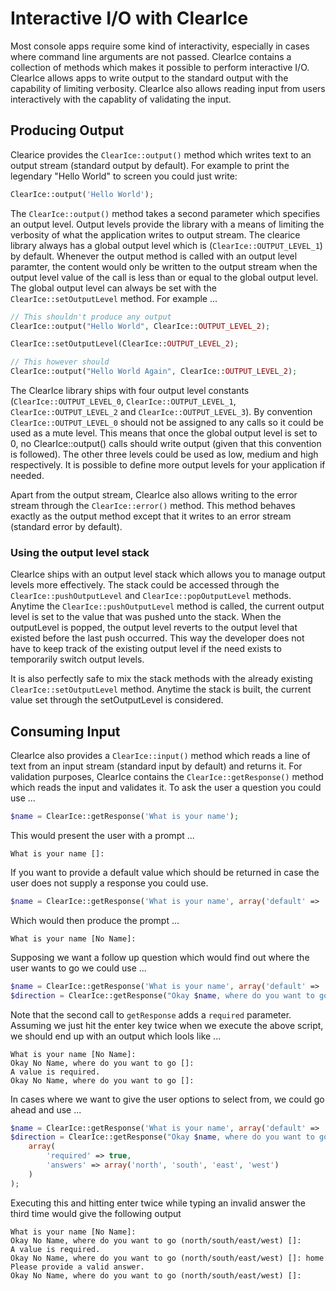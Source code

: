 Interactive I/O with ClearIce
=============================
Most console apps require some kind of interactivity, especially in cases where command line arguments are not passed. ClearIce contains a collection of methods which makes it possible to perform interactive I/O. ClearIce allows
apps to write output to the standard output with the capability of limiting verbosity. 
ClearIce also allows reading input from users interactively with the capablity
of validating the input.

Producing Output
----------------
Clearice provides the `ClearIce::output()` method which writes text to an output
stream (standard output by default). For example to print the legendary "Hello World" to 
screen you could just write:

````php
ClearIce::output('Hello World');
````

The `ClearIce::output()` method takes a second parameter which specifies an 
output level. Output levels provide the library with a means of limiting the 
verbosity of what the application writes to output stream. The clearice library 
always has a global output level which is (`ClearIce::OUTPUT_LEVEL_1`) by default.
Whenever the output method is called with an output level paramter, the content
would only be written to the output stream when the output level value of the call
is less than or equal to the global output level. The global output level can
always be set with the `ClearIce::setOutputLevel` method. For example ...

````php
// This shouldn't produce any output
ClearIce::output("Hello World", ClearIce::OUTPUT_LEVEL_2);

ClearIce::setOutputLevel(ClearIce::OUTPUT_LEVEL_2);

// This however should
ClearIce::output("Hello World Again", ClearIce::OUTPUT_LEVEL_2);
````

The ClearIce library ships with four output level constants (`ClearIce::OUTPUT_LEVEL_0`,
`ClearIce::OUTPUT_LEVEL_1`, `ClearIce::OUTPUT_LEVEL_2` and `ClearIce::OUTPUT_LEVEL_3`).
By convention `ClearIce::OUTPUT_LEVEL_0` should not be assigned to any calls so
it could be used as a mute level. This means that once the global output level
is set to 0, no ClearIce::output() calls should write output (given that this
convention is followed). The other three levels could be used as low, medium and
high respectively. It is possible to define more output levels for your application
if needed.

Apart from the output stream, ClearIce also allows writing to the error stream
through the `ClearIce::error()` method. This method behaves exactly as the output
method except that it writes to an error stream (standard error by default).

### Using the output level stack
ClearIce ships with an output level stack which allows you to manage output 
levels more effectively. The stack could be accessed through the `ClearIce::pushOutputLevel`
and `ClearIce::popOutputLevel` methods. Anytime the `ClearIce::pushOutputLevel` method is
called, the current output level is set to the value that was pushed unto the stack.
When the outputLevel is popped, the output level reverts to the output level
that existed before the last push occurred. This way the developer does not have
to keep track of the existing output level if the need exists to temporarily 
switch output levels.

It is also perfectly safe to mix the stack methods with the already existing
`ClearIce::setOutputLevel` method. Anytime the stack is built, the current
value set through the setOutputLevel is considered.

Consuming Input
---------------
ClearIce also provides a `ClearIce::input()` method which reads a line of text 
from an input stream (standard input by default) and returns it. For validation
purposes, ClearIce contains the `ClearIce::getResponse()` method which reads
the input and validates it. To ask the user a question you could use ...

````php
$name = ClearIce::getResponse('What is your name');
````

This would present the user with a prompt ...

    What is your name []: 
    
If you want to provide a default value which should be returned in case the user
does not supply a response you could use.

````php
$name = ClearIce::getResponse('What is your name', array('default' => 'No Name'));
````
Which would then produce the prompt ...

    What is your name [No Name]: 
    
Supposing we want a follow up question which would find out where the user wants
to go we could use ...

````php
$name = ClearIce::getResponse('What is your name', array('default' => 'No Name'));
$direction = ClearIce::getResponse("Okay $name, where do you want to go", array('required' => true));
````

Note that the second call to `getResponse` adds a `required` parameter. Assuming
we just hit the enter key twice when we execute the above script, we should end
up with an output which lools like ...

    What is your name [No Name]: 
    Okay No Name, where do you want to go []: 
    A value is required.
    Okay No Name, where do you want to go []: 
    
In cases where we want to give the user options to select from, we could go 
ahead and use ...

````php
$name = ClearIce::getResponse('What is your name', array('default' => 'No Name'));
$direction = ClearIce::getResponse("Okay $name, where do you want to go", 
    array(
        'required' => true,
        'answers' => array('north', 'south', 'east', 'west')
    )
);
````

Executing this and hitting enter twice while typing an invalid answer the third
time would give the following output

    What is your name [No Name]: 
    Okay No Name, where do you want to go (north/south/east/west) []: 
    A value is required.
    Okay No Name, where do you want to go (north/south/east/west) []: home
    Please provide a valid answer.
    Okay No Name, where do you want to go (north/south/east/west) []: 


    
